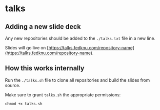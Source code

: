 # talks

## Adding a new slide deck

Any new repositories should be added to the `./talks.txt` file in a new line.

Slides will go live on [https://talks.fedknu.com/repository-name](https://talks.fedknu.com/repository-name).

## How this works internally

Run the `./talks.sh` file to clone all repositories and build the slides from source.

Make sure to grant `talks.sh` the appropriate permissions:

```
chmod +x talks.sh
```
